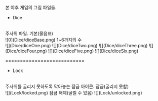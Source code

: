 본 야추 게임의 그림 파일들.

+ Dice
</br>
주사위 파일.
기본(물음표)
</br>
![0](Dice/diceBase.png)
1~6까지의 수
</br>
![](Dice/diceOne.png)
![](Dice/diceTwo.png)
![](Dice/diceThree.png)
![](Dice/diceFour.png)
![](Dice/diceFive.png)
![](Dice/diceSix.png)

===========================

+ Lock
</br>
주사위를 굴리지 못하도록 막아놓는 잠금 아이콘.
잠금(굴리지 못함)
</br>
![](Lock/locked.png)
잠금 해제(굴릴 수 있음)
![](Lock/unlocked.png)
